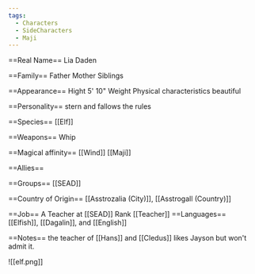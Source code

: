 ```yaml
---
tags:
  - Characters
  - SideCharacters
  - Maji
---
```

==Real Name==
Lia Daden

==Family==
Father
Mother
Siblings

==Appearance==
Hight 5' 10"
Weight
Physical characteristics
beautiful

==Personality==
stern and fallows the rules

==Species==
[[Elf]]

==Weapons==
Whip

==Magical affinity==
[[Wind]] [[Maji]]

==Allies==


==Groups==
[[SEAD]]

==Country of Origin==
[[Asstrozalia (City)]], [[Asstrogall (Country)]]

==Job==
A Teacher at [[SEAD]]
Rank
[[Teacher]]
==Languages==
[[Elfish]], [[Dagalin]], and [[English]]

==Notes==
the teacher of [[Hans]] and [[Cledus]]
likes Jayson but won't admit it.


![[elf.png]]